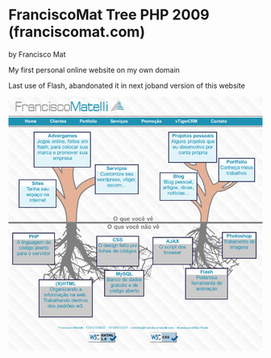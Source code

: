 # FranciscoMat Tree PHP 2009 (franciscomat.com)
by Francisco Mat

My first personal online website on my own domain

Last use of Flash, abandonated it in next joband version of this website

![FranciscoMat Tree PHP 2009](2018-06-14-15-franciscomat-php-2010.png)
